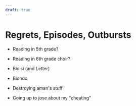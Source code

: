 ```yaml
---
draft: true
---
```

# Regrets, Episodes, Outbursts

- Reading in 5th grade?
- Reading in 6th grade choir?

- Biolsi (and Letter)
- Biondo

- Destroying aman's stuff
- Going up to jose about my "cheating"
